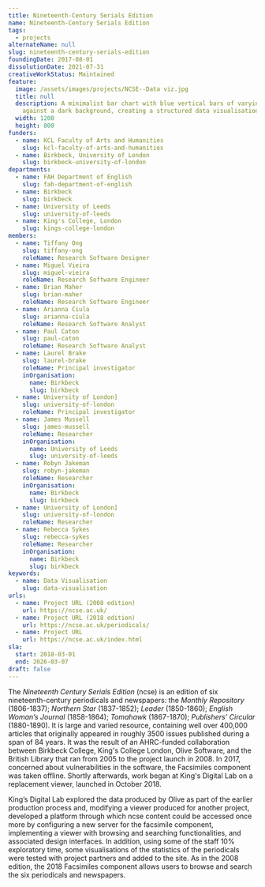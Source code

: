 ```yaml
---
title: Nineteenth-Century Serials Edition
name: Nineteenth-Century Serials Edition
tags:
  - projects
alternateName: null
slug: nineteenth-century-serials-edition
foundingDate: 2017-08-01
dissolutionDate: 2021-07-31
creativeWorkStatus: Maintained
feature:
  image: /assets/images/projects/NCSE--Data viz.jpg
  title: null
  description: A minimalist bar chart with blue vertical bars of varying heights
    against a dark background, creating a structured data visualisation.
  width: 1200
  height: 800
funders:
  - name: KCL Faculty of Arts and Humanities
    slug: kcl-faculty-of-arts-and-humanities
  - name: Birkbeck, University of London
    slug: birkbeck-university-of-london
departments:
  - name: FAH Department of English
    slug: fah-department-of-english
  - name: Birkbeck
    slug: birkbeck
  - name: University of Leeds
    slug: university-of-leeds
  - name: King's College, London
    slug: kings-college-london
members:
  - name: Tiffany Ong
    slug: tiffany-ong
    roleName: Research Software Designer
  - name: Miguel Vieira
    slug: miguel-vieira
    roleName: Research Software Engineer
  - name: Brian Maher
    slug: brian-maher
    roleName: Research Software Engineer
  - name: Arianna Ciula
    slug: arianna-ciula
    roleName: Research Software Analyst
  - name: Paul Caton
    slug: paul-caton
    roleName: Research Software Analyst
  - name: Laurel Brake
    slug: laurel-brake
    roleName: Principal investigator
    inOrganisation:
      name: Birkbeck
      slug: birkbeck
  - name: University of London]
    slug: university-of-london
    roleName: Principal investigator
  - name: James Mussell
    slug: james-mussell
    roleName: Researcher
    inOrganisation:
      name: University of Leeds
      slug: university-of-leeds
  - name: Robyn Jakeman
    slug: robyn-jakeman
    roleName: Researcher
    inOrganisation:
      name: Birkbeck
      slug: birkbeck
  - name: University of London]
    slug: university-of-london
    roleName: Researcher
  - name: Rebecca Sykes
    slug: rebecca-sykes
    roleName: Researcher
    inOrganisation:
      name: Birkbeck
      slug: birkbeck
keywords:
  - name: Data Visualisation
    slug: data-visualisation
urls:
  - name: Project URL (2008 edition)
    url: https://ncse.ac.uk/
  - name: Project URL (2018 edition)
    url: https://ncse.ac.uk/periodicals/
  - name: Project URL
    url: https://ncse.ac.uk/index.html
sla:
  start: 2018-03-01
  end: 2026-03-07
draft: false
---
```


The _Nineteenth Century Serials Edition_ (ncse) is an edition of six nineteenth-century periodicals and newspapers: the _Monthly Repository_ (1806-1837); _Northern Star_ (1837-1852); _Leader_ (1850-1860); _English Woman’s Journal_ (1858-1864); _Tomahawk_ (1867-1870); _Publishers’ Circular_ (1880-1890). It is large and varied resource, containing well over 400,000 articles that originally appeared in roughly 3500 issues published during a span of 84 years. It was the result of an AHRC-funded collaboration between Birkbeck College, King's College London, Olive Software, and the British Library that ran from 2005 to the project launch in 2008. In 2017, concerned about vulnerabilities in the software, the Facsimiles component was taken offline. Shortly afterwards, work began at King's Digital Lab on a replacement viewer, launched in October 2018.

King’s Digital Lab explored the data produced by Olive as part of the earlier production process and, modifying a viewer produced for another project, developed a platform through which ncse content could be accessed once more by configuring a new server for the facsimile component, implementing a viewer with browsing and searching functionalities, and associated design interfaces. In addition, using some of the staff 10% exploratory time, some visualisations of the statistics of the periodicals were tested with project partners and added to the site. As in the 2008 edition, the 2018 Facsimiles component allows users to browse and search the six periodicals and newspapers.
